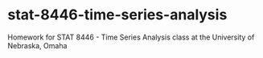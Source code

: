 # stat-8446-time-series-analysis
Homework for STAT 8446 - Time Series Analysis class at the University of Nebraska, Omaha
